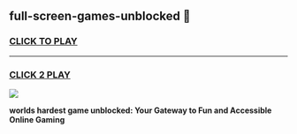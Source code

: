 
## full-screen-games-unblocked 👋
<h3>
<a href="https://premium.freeplayer.one?title=full-screen-games-unblocked&ref=14F">CLICK TO PLAY</a></h3>
<hr>

<h3>
<a href="https://premium.freeplayer.one?title=full-screen-games-unblocked&ref=14F">CLICK 2 PLAY</a>
  
</h3>

<a href="https://premium.freeplayer.one?title=full-screen-games-unblocked&ref=12F/"><img src="https://clearcache.store/games.png"></a>


**worlds hardest game unblocked: Your Gateway to Fun and Accessible Online Gaming**
